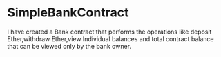 # SimpleBankContract

I have created a Bank contract that performs the operations like deposit Ether,withdraw Ether,view Individual balances and total contract balance that can be viewed only by the bank owner.
